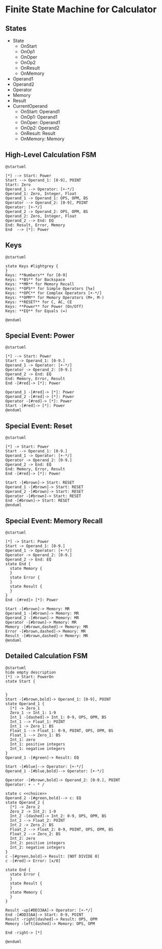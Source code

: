 # Finite State Machine for Calculator

## States

* State
  * OnStart
  * OnOp1
  * OnOper
  * OnOp2
  * OnResult
  * OnMemory
* Operand1
* Operand2
* Operator
* Memory
* Result
* CurrentOperand
   * OnStart: Operand1
   * OnOp1: Operand1
   * OnOper: Operand1
   * OnOp2: Operand2
   * OnResult: Result
   * OnMemory: Memory

## High-Level Calculation FSM
```plantuml
@startuml

[*] --> Start: Power
Start --> Operand_1: [0-9], POINT
Start: Zero
Operand_1 --> Operator: [+-*/]
Operand_1: Zero, Integer, Float
Operand_1 -> Operand_1: OPS, OPM, BS
Operator --> Operand_2: [0-9], POINT
Operator: [+-*/]
Operand_2 -> Operand_2: OPS, OPM, BS
Operand_2: Zero, Integer, Float
Operand_2 --> End: EQ
End: Result, Error, Memory
End  --> [*]: Power
```

## Keys
```plantuml
@startuml

state Keys #lightgrey {
}
Keys: **Numbers** for [0-9]
Keys: **BS** for Backspace
Keys: **MR** for Memory Recall
Keys: **OPS** for Simple Operators [%±]
Keys: **OPC** for Complex Operators [+-*/]
Keys: **OPM** for Memory Operators (M+, M-)
Keys: **RESET** for C, AC, CE
Keys: **Power** for Power (On/Off)
Keys: **EQ** for Equals (=)

@enduml
```

## Special Event: Power

```plantuml
@startuml

[*] --> Start: Power
Start -> Operand_1: [0-9.]
Operand_1 -> Operator: [+-*/]
Operator -> Operand_2: [0-9.]
Operand_2 -> End: EQ
End: Memory, Error, Result
End -[#red]-> [*]: Power

Operand_1 -[#red]-> [*]: Power
Operand_2 -[#red]-> [*]: Power
Operator -[#red]-> [*]: Power
Start -[#red]-> [*]: Power
@enduml
```

## Special Event: Reset

```plantuml
@startuml

[*] -> Start: Power
Start --> Operand_1: [0-9.]
Operand_1 -> Operator: [+-*/]
Operator -> Operand_2: [0-9.]
Operand_2 -> End: EQ
End: Memory, Error, Result
End -[#red]-> [*]: Power

Start -[#brown]-> Start: RESET
Operand_1 -[#brown]-> Start: RESET
Operand_2 -[#brown]-> Start: RESET
Operator -[#brown]-> Start: RESET
End -[#brown]-> Start: RESET
@enduml
```


## Special Event: Memory Recall

```plantuml
@startuml

[*] -> Start: Power
Start -> Operand_1: [0-9.]
Operand_1 -> Operator: [+-*/]
Operator -> Operand_2: [0-9.]
Operand_2 -> End: EQ
state End { 
  state Memory {
  }
  state Error {
  }
  state Result {
  }
}
End -[#red]> [*]: Power

Start -[#brown]-> Memory: MR
Operand_1 -[#brown]-> Memory: MR
Operand_2 -[#brown]-> Memory: MR
Operator -[#brown]-> Memory: MR
Memory -[#brown,dashed]-> Memory: MR
Error -[#brown,dashed]-> Memory: MR
Result -[#brown,dashed]-> Memory: MR
@enduml
```

## Detailed Calculation FSM
```plantuml
@startuml
hide empty description
[*] -> Start: PowerOn
state Start {


}
Start -[#brown,bold]-> Operand_1: [0-9], POINT
state Operand_1 {
  [*] -> Zero_1
  Zero_1 -> Int_1: 1-9
  Int_1 -[dashed]-> Int_1: 0-9, OPS, OPM, BS
  Int_1 --> Float_1: POINT
  Int_1 -> Zero_1: BS
  Float_1 --> Float_1: 0-9, POINT, OPS, OPM, BS
  Float_1 --> Zero_1: BS
  Int_1: zero
  Int_1: positive integers
  Int_1: negative integers
}
Operand_1 -[#green]-> Result: EQ

Start -[#blue]--> Operator: [+-*/]
Operand_1 -[#blue,bold]--> Operator: [+-*/]

Operator -[#brown,bold]-> Operand_2: [0-9.], POINT
Operator: + - * /

state c <<choice>>
Operand_2 -[#green,bold]--> c: EQ
state Operand_2 {
  [*] -> Zero_2
  Zero_2 -> Int_2: 1-9
  Int_2 -[dashed]-> Int_2: 0-9, OPS, OPM, BS
  Int_2 --> Float_2: POINT
  Int_2 -> Zero_2: BS
  Float_2 --> Float_2: 0-9, POINT, OPS, OPM, BS
  Float_2 --> Zero_2: BS
  Int_2: zero
  Int_2: positive integers
  Int_2: negative integers
}
c -[#green,bold]-> Result: [NOT DIVIDE 0]
c -[#red]-> Error: [x/0] 

state End {
  state Error {
  }
  state Result {
  }
  state Memory {
  }
}

Result -up[#DD33AA]-> Operator: [+-*/]
End -[#DD33AA]-> Start: 0-9, POINT
Result -right[dashed]-> Result: OPS, OPM
Memory -left[dashed]-> Memory: OPS, OPM

End -right-> [*]

@enduml
```